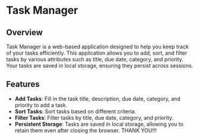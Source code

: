 # Task Manager

## Overview
Task Manager is a web-based application designed to help you keep track of your tasks efficiently. This application allows you to add, sort, and filter tasks by various attributes such as title, due date, category, and priority. Your tasks are saved in local storage, ensuring they persist across sessions.

## Features
- **Add Tasks**: Fill in the task title, description, due date, category, and priority to add a task.
- **Sort Tasks**: Sort tasks based on different criteria.
- **Filter Tasks**: Filter tasks by title, due date, category, and priority.
- **Persistent Storage**: Tasks are saved in local storage, allowing you to retain them even after closing the browser.
             THANK YOU!!!
